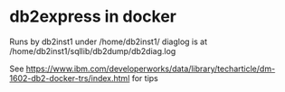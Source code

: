 # db2express in docker

Runs by db2inst1 under /home/db2inst1/
diaglog is at /home/db2inst1/sqllib/db2dump/db2diag.log

See <https://www.ibm.com/developerworks/data/library/techarticle/dm-1602-db2-docker-trs/index.html> for tips

